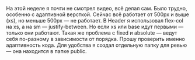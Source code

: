  На этой неделе я почти не смотрел видео, всё делал сам.
Было трудно, особенно с адаптивной версткой.
Сейчас всё работает от 500px и выше (xs), но меньше 500px — не работает.
В Header я использовал flex-col на xs, а на sm — justify-between.
Но если xs или base идут первыми — только они работают.
Такая же проблема с fixed и absolute — ведут себя по-разному в зависимости от порядка.
Прошу проверить именно адаптивность кода.
Для удобства я создал отдельную папку для ревью — она находится в папке public.